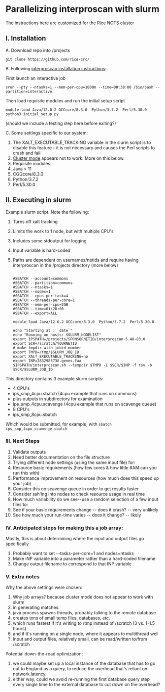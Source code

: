# Parallelizing interproscan with slurm

The instructions here are customized for the Rice NOTS cluster

## I. Installation

A. Download repo into /projects

    git clone https://github.com/rice-crc/
    
B. Following [interproscan installation instructions](https://interproscan-docs.readthedocs.io/en/latest/UserDocs.html?highlight=initial_setup.py):

First launch an interactive job

    srun --pty --ntasks=1 --mem-per-cpu=1000m --time=00:30:00 /bin/bash --partition=interactive
    
Then load requisite modules and run the initial setup script

    module load Java/12.0.2 GCCcore/8.3.0  Python/3.7.2  Perl/5.30.0 
    python3 initial_setup.py    

(should we include a testing step here before exiting?)

C. Some settings specific to our system:

1. The XALT_EXECUTABLE_TRACKING variable in the slurm script is to disable this feature - it is not necessary and causes the Perl scripts to crash and fail
1. [Cluster mode](https://interproscan-docs.readthedocs.io/en/latest/ImprovingPerformance.html?highlight=cluster%20mode#running-interproscan-in-cluster-mode) appears not to work. More on this below.
1. Requisite modules:
  1. Java > 11
  1. CGGcore/8.3.0
  1. Python/3.7.2
  1. Perl/5.30.0

## II. Executing in slurm

Example slurm script. Note the following:

1. Turns off xalt tracking
1. Limits the work to 1 node, but with multiple CPU's
1. Includes some stdoutput for logging
1. Input variable is hard-coded
1. Paths are dependent on usernames/netids and require having interproscan in the /projects directory (more below)

	```#!/bin/sh

	#SBATCH --account=commons
	#SBATCH --partition=commons
	#SBATCH --ntasks=1
	#SBATCH --nodes=1
	#SBATCH --cpus-per-task=4
	#SBATCH --threads-per-core=1
	#SBATCH --mem-per-cpu=2GB
	#SBATCH --time=01:20:00
	#SBATCH --export=ALL

	module load Java/12.0.2 GCCcore/8.3.0  Python/3.7.2  Perl/5.30.0 

	echo "Starting at : `date`"
	echo "Running on hosts: $SLURM_NODELIST"
	export IPSPATH=/projects/SPONSORNETID/interproscan-5.48-83.0
	export SCR=/scratch/YOURNETID
	# make tmpdir with jobid number
	export TMPD=/tmp/$SLURM_JOB_ID
	export XALT_EXECUTABLE_TRACKING=no
	export INP=2832985738.genes.faa
	$IPSPATH/interproscan.sh --tempdir $TMPD -i $SCR/$INP -f tsv -b $SCR/$SLURM_JOB_ID 

This directory contains 3 example slurm scripts:
* 4 CPU's
 * ips_smp_4cpu.sbatch (4cpu example that runs on commons)
  * plus outputs in subdirectory for examination
 * ips_smp_4cpu.scavenge (4cpu example that runs on scavenge queue)
* 8 CPU's
 * ips_smp_8cpu.sbatch

Which would be submitted, for example, with `sbatch ips_smp_4cpu_scavenge.sbatch`

### III. Next Steps

1. Validate outputs
1. Need better documentation on the file structure
1. Trying different node settings (using the same input file) for:
 1. Resource basic requirements (how few cores & how little RAM can you run this with)
 1. Performance improvement on resources (how much does this speed up your job)
 1. Consider this on scavenge queue in order to get results faster
 1. Consider ssh'ing into nodes to check resource usage in real time
1. How much variability do we see--use a random selection of a few input files to:
 1. See if your basic requirements change -- does it crash? -- very unlikely
 1. See how much your run-time varies -- does it change? -- likely


### IV. Anticipated steps for making this a job array:

Mostly, this is about determining where the input and output files go specifically

1. Probably want to set --tasks-per-core=1 and nodes=ntasks
1. Make INP variable into a parameter rather than a hard-coded filename
1. Change output filename to correspond to that INP variable


### V. Extra notes

Why the above settings were chosen:

1. Why job arrays? because cluster mode does not appear to work with slurm
1. in generating matches:
 1. java process spawns threads, probably talking to the remote database
1. creates tons of small temp files, databases, etc.
 1. which runs fastest if it's writing to /tmp instead of /scratch (3 vs. 1-1.5 hours)
 1. and if it's running on a single node, where it appears to multithread well
1. input and output files, relatively small, can be read/written to/from /scratch

Potential down-the-road optimization:

1. we could maybe set up a local instance of the database that has to go out to England as a query, to reduce the overhead that's reliant on network latency.
1. either way, could we avoid re-running the first database query step every single time to the external database to cut down on the overhead?
